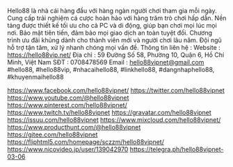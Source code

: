 Hello88 là nhà cái hàng đầu với hàng ngàn người chơi tham gia mỗi ngày. Cung cấp trải nghiệm cá cược hoàn hảo với hàng trăm trò chơi hấp dẫn. Nền tảng được thiết kế tối ưu cho cả PC và di động, giúp bạn chơi mọi lúc mọi nơi. Bảo mật tiên tiến, đảm bảo mọi giao dịch an toàn tuyệt đối. Chương trình ưu đãi khủng dành cho thành viên mới và người chơi lâu năm. Đội ngũ hỗ trợ tận tâm, xử lý nhanh chóng mọi vấn đề.
Thông tin liên hệ :
Website : https://hello88vip.net/
Địa chỉ : 59 Đường Số 58, Phường 10, Quận 6, Hồ Chí Minh, Việt Nam
SĐT : 0708478569
Email : hello88vipnet@gmail.com
#hello88, #hello88vip, #nhacaihello88, #linkhello88, #dangnhaphello88, #khuyenmaihello88 

https://www.facebook.com/hello88vipnet/
https://twitter.com/hello88vipnet
https://www.youtube.com/@hello88vipnet
https://www.pinterest.com/hello88vipnet/
https://www.twitch.tv/hello88vipnet
https://gravatar.com/hello88vipnet
https://issuu.com/hello88vipnet
https://www.mixcloud.com/hello88vipnet/
https://www.producthunt.com/@hello88vipnet
https://gitee.com/hello88vipnet
https://fliphtml5.com/homepage/sczzm/hello88vipnet/
https://www.nicovideo.jp/user/139042970
https://telegra.ph/hello88vipnet-03-06
